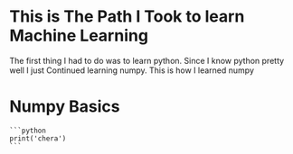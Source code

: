 # This is The Path I Took to learn Machine Learning
The first thing I had to do was to learn python. Since I know python pretty well I just Continued learning numpy.
This is how I learned numpy
# Numpy Basics
    ```python
    print('chera')
    ```